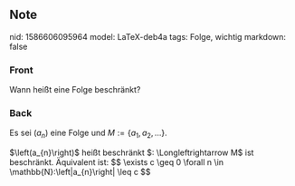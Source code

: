 ## Note
nid: 1586606095964
model: LaTeX-deb4a
tags: Folge, wichtig
markdown: false

### Front
Wann heißt eine Folge beschränkt?

### Back
Es sei $\left(a_{n}\right)$ eine Folge und $M:=\left\{a_{1}, a_{2}, \ldots\right\}$.<div>
</div><div>$\left(a_{n}\right)$ heißt beschränkt $: \Longleftrightarrow M$ ist beschränkt. Äquivalent ist:
$$
\exists c \geq 0 \forall n \in \mathbb{N}:\left|a_{n}\right| \leq c
$$
</div>
